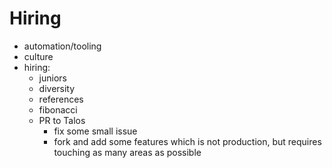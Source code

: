 # Hiring

* automation/tooling
* culture
* hiring:
  * juniors
  * diversity
  * references
  * fibonacci
  * PR to Talos
    * fix some small issue
    * fork and add some features which is not production, but requires touching as many areas as possible
